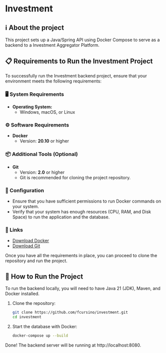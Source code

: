 # Investment
## ℹ️ About the project
This project sets up a Java/Spring API using Docker Compose to serve as a backend to a Investment Aggregator Platform.

## 📋 Requirements to Run the Investment Project

To successfully run the Investment backend project, ensure that your environment meets the following requirements:

### 🖥️ System Requirements
- **Operating System:** 
  - Windows, macOS, or Linux

### ⚙️ Software Requirements
- **Docker**
   - Version: **20.10** or higher

### 📦 Additional Tools (Optional)
- **Git**
  - Version: **2.0** or higher
  - Git is recommended for cloning the project repository.

### 📑 Configuration
- Ensure that you have sufficient permissions to run Docker commands on your system.
- Verify that your system has enough resources (CPU, RAM, and Disk Space) to run the application and the database.

### 🔗 Links
- [Download Docker](https://www.docker.com/get-started)
- [Download Git](https://git-scm.com/downloads)

Once you have all the requirements in place, you can proceed to clone the repository and run the project.


## 🚀 How to Run the Project
To run the backend locally, you will need to have Java 21 (JDK), Maven, and Docker installed.

1. Clone the repository:
   ```bash
   git clone https://github.com/fcursino/investment.git
   cd investment
2. Start the database with Docker:
   ```bash
   docker-compose up --build
Done! The backend server will be running at http://localhost:8080.
